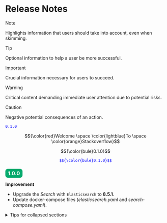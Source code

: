 # Release Notes


> [!NOTE]  
> Highlights information that users should take into account, even when skimming.

> [!TIP]
> Optional information to help a user be more successful.

> [!IMPORTANT]  
> Crucial information necessary for users to succeed.

> [!WARNING]  
> Critical content demanding immediate user attention due to potential risks.

> [!CAUTION]
> Negative potential consequences of an action.

<code style="color : blue">0.1.0</code>

$${\color{red}Welcome \space \color{lightblue}To \space \color{orange}Stackoverflow}$$

<span>$${\color{bule}0.1.0}$$</span>


<code style="color : blue">$${\color{bule}0.1.0}$$</code>

### <span style="background-color: #04AA6D; color: white; font-size: 16px; padding: 4px 8px; border-radius: 8px;">1.0.0</span> 
**Improvement**
* Upgrade the *Search* with `Elasticsearch` to **8.5.1**.
* Update docker-compose files (*elasticsearch.yaml* and *search-compose.yaml*).


<details>
<summary>Tips for collapsed sections</summary>

### You can add a header
You can add text within a collapsed section. 
You can add an image or a code block, too.

```ruby
   puts "Hello World"
```
</details>
